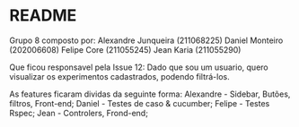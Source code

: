# README

Grupo 8 composto por:
Alexandre Junqueira (211068225)
Daniel Monteiro (202006608)
Felipe Core (211055245)
Jean Karia (211055290)

Que ficou responsavel pela 
Issue 12: 
Dado que sou um usuario, quero visualizar os experimentos cadastrados, podendo filtrá-los.

As features ficaram dividas da seguinte forma:
Alexandre - Sidebar, Butões, filtros, Front-end;
Daniel - Testes de caso & cucumber;
Felipe - Testes Rspec;
Jean - Controlers, Frond-end;
